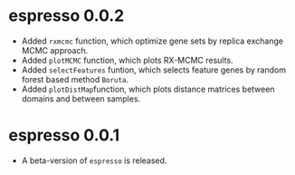 # espresso 0.0.2

* Added `rxmcmc` function, which optimize gene sets by replica exchange MCMC approach.
* Added `plotMCMC` function, which plots RX-MCMC results.
* Added `selectFeatures` funtion, which selects feature genes by random forest based method `Boruta`.
* Added `plotDistMap`function, which plots distance matrices between domains and between samples.

# espresso 0.0.1

* A beta-version of `espresso` is released.